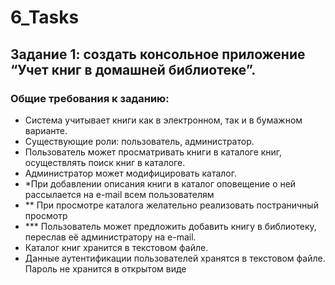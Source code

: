 # 6_Tasks

## Задание 1: создать консольное приложение “Учет книг в домашней библиотеке”.
### Общие требования к заданию:
* Система учитывает книги как в электронном, так и в бумажном варианте.
* Существующие роли: пользователь, администратор.
* Пользователь может просматривать книги в каталоге книг, осуществлять поиск
книг в каталоге.
* Администратор может модифицировать каталог.
* *При добавлении описания книги в каталог оповещение о ней рассылается на
e-mail всем пользователям
* ** При просмотре каталога желательно реализовать постраничный просмотр
* *** Пользователь может предложить добавить книгу в библиотеку, переслав её
администратору на e-mail.
* Каталог книг хранится в текстовом файле.
* Данные аутентификации пользователей хранятся в текстовом файле. Пароль
не хранится в открытом виде
